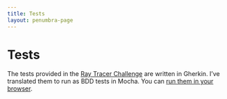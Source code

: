 ```yaml
---
title: Tests
layout: penumbra-page
---
```


# Tests

The tests provided in the [Ray Tracer Challenge] are written in Gherkin. I’ve translated
them to run as BDD tests in Mocha. You can [run them in your browser](./runner/).

[ray tracer challenge]: https://pragprog.com/titles/jbtracer/the-ray-tracer-challenge/
